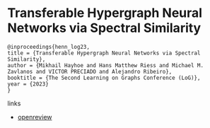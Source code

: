# Transferable Hypergraph Neural Networks via Spectral Similarity

```
@inproceedings{henn_log23,
title = {Transferable Hypergraph Neural Networks via Spectral Similarity},
author = {Mikhail Hayhoe and Hans Matthew Riess and Michael M. Zavlanos and VICTOR PRECIADO and Alejandro Ribeiro},
booktitle = {The Second Learning on Graphs Conference (LoG)},
year = {2023}
}
```

links
- [openreview](https://openreview.net/forum?id=cHuii4NOB9)
